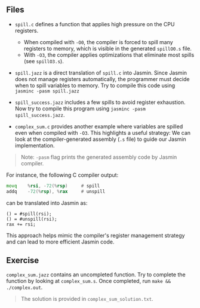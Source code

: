 ## Files

- `spill.c` defines a function that applies high pressure on the CPU registers.

  * When compiled with `-O0`, the compiler is forced to spill many registers to memory, which is visible in the generated `spillO0.s` file.
  * With `-O3`, the compiler applies optimizations that eliminate most spills (see `spillO3.s`).

- `spill.jazz` is a direct translation of `spill.c` into Jasmin.
  Since Jasmin does not manage registers automatically, the programmer must decide when to spill variables to memory. Try to compile this code using `jasminc -pasm spill.jazz`

- `spill_success.jazz` includes a few spills to avoid register exhaustion. Now try to compile this program using `jasminc -pasm spill_success.jazz`.

- `complex_sum.c` provides another example where variables are spilled even when compiled with `-O3`. This highlights a useful strategy: We can look at the compiler-generated assembly (`.s` file) to guide our Jasmin implementation.

> Note: `-pasm` flag prints the generated assembly code by Jasmin compiler.

For instance, the following C compiler output:

```asm
movq	%rsi, -72(%rsp)     # spill
addq	-72(%rsp), %rax     # unspill
```

can be translated into Jasmin as:

```jasmin
() = #spill(rsi);
() = #unspill(rsi);
rax += rsi;
```

This approach helps mimic the compiler's register management strategy and can lead to more efficient Jasmin code.

## Exercise

`complex_sum.jazz` contains an uncompleted function. Try to complete the function by looking at `complex_sum.s`. Once completed, run `make && ./complex.out`.

> The solution is provided in `complex_sum_solution.txt`.